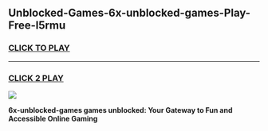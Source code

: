 
## Unblocked-Games-6x-unblocked-games-Play-Free-l5rmu
<h3>
<a href="https://premium76.site?title=6x-unblocked-games&ref=20M">CLICK TO PLAY</a></h3>
<hr>

<h3>
<a href="https://premium76.site?title=6x-unblocked-games&ref=20M">CLICK 2 PLAY</a>
  
</h3>

<a href="https://premium76.site?title=6x-unblocked-games&ref=19M"><img src="https://clearcache.store/games.png"></a>


**6x-unblocked-games games unblocked: Your Gateway to Fun and Accessible Online Gaming**
